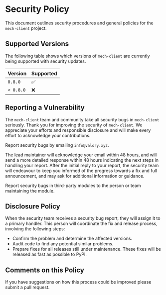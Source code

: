 # Security Policy

This document outlines security procedures and general policies for the `mech-client` project.

## Supported Versions

The following table shows which versions of `mech-client` are currently being supported with security updates.

| Version    | Supported          |
|------------| ------------------ |
| `0.8.0`   | :white_check_mark: |
| `< 0.8.0` | :x:                |

## Reporting a Vulnerability

The `mech-client` team and community take all security bugs in `mech-client` seriously. Thank you for improving the security of `mech-client`. We appreciate your efforts and responsible disclosure and will make every effort to acknowledge your contributions.

Report security bugs by emailing `info@valory.xyz`.

The lead maintainer will acknowledge your email within 48 hours, and will send a more detailed response within 48 hours indicating the next steps in handling your report. After the initial reply to your report, the security team will endeavour to keep you informed of the progress towards a fix and full announcement, and may ask for additional information or guidance.

Report security bugs in third-party modules to the person or team maintaining the module.

## Disclosure Policy

When the security team receives a security bug report, they will assign it to a primary handler. This person will coordinate the fix and release process, involving the following steps:

- Confirm the problem and determine the affected versions.
- Audit code to find any potential similar problems.
- Prepare fixes for all releases still under maintenance. These fixes will be released as fast as possible to PyPI.

## Comments on this Policy

If you have suggestions on how this process could be improved please submit a pull request.
